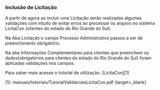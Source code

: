 ### **Inclusão de Licitação**

A partir de agora ao incluir uma Licitação  serão realizadas algumas validações com intuito de evitar erros ao processar os arquivo no sistema LicitaCon (clientes do estado do Rio Grande do Sul). 

Na Aba Licitação o campo Processo Administrativo passou a ser de preenchimento obrigatório.

Na aba Informações Complementares para clientes que preenchem os dados(obrigatórios para clientes do estado do Rio Grande do Sul) foram aplicadas validações nos campos. 

Para saber mais acesse o tutorial de utilização: [LicitaCon][1]


  [1]: manuais/tutoriais/TutorialValidacoesLicitaCon.pdf {target=_blank}


